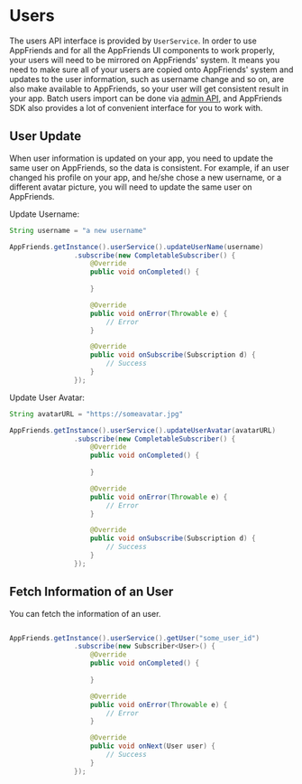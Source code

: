 # Users
The users API interface is provided by `UserService`. In order to use AppFriends and for all the AppFriends UI components to work properly, your users will need to be mirrored on AppFriends' system. It means you need to make sure all of your users are copied onto AppFriends' system and updates to the user information, such as username change and so on, are also make available to AppFriends, so your user will get consistent result in your app. Batch users import can be done via [admin API](/api/adminapi.md), and AppFriends SDK also provides a lot of convenient interface for you to work with.

## User Update
When user information is updated on your app, you need to update the same user on AppFriends, so the data is consistent. For example, if an user changed his profile on your app, and he/she chose a new username, or a different avatar picture, you will need to update the same user on AppFriends.

Update Username:
```Java
String username = "a new username"

AppFriends.getInstance().userService().updateUserName(username)
                .subscribe(new CompletableSubscriber() {
                    @Override
                    public void onCompleted() {
                        
                    }

                    @Override
                    public void onError(Throwable e) {
                        // Error
                    }

                    @Override
                    public void onSubscribe(Subscription d) {
                        // Success
                    }
                });
```

Update User Avatar:
```Java
String avatarURL = "https://someavatar.jpg"

AppFriends.getInstance().userService().updateUserAvatar(avatarURL)
                .subscribe(new CompletableSubscriber() {
                    @Override
                    public void onCompleted() {
                        
                    }

                    @Override
                    public void onError(Throwable e) {
                        // Error
                    }

                    @Override
                    public void onSubscribe(Subscription d) {
                        // Success
                    }
                });
```

## Fetch Information of an User
You can fetch the information of an user.
```Java

AppFriends.getInstance().userService().getUser("some_user_id")
                .subscribe(new Subscriber<User>() {
                    @Override
                    public void onCompleted() {
                        
                    }

                    @Override
                    public void onError(Throwable e) {
                        // Error
                    }

                    @Override
                    public void onNext(User user) {
                        // Success
                    }
                });
```
